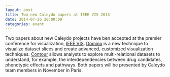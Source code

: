 ```yaml
---
layout: post
title: Two new Caleydo papers at IEEE VIS 2013
date: 2014-07-26 20:00:00
categories: event
---
```

Two papers about new Caleydo projects have ben accepted at the premier conference for visualization, <a href="http://ieeevis.org/">IEEE VIS</a>. <a href="{{site.baseurl}}/publications/2014_infovis_domino/">Domino</a> is a new technique to visualize dataset slices and create advanced, customized visualization techniques. <a href="{{site.baseurl}}/publications/2014_vast_contour/">Contour</a> allows analysts to explore multi-relational datasets to understand, for example, the interdependencies between drug candidates, phenotypic effects and pathways. Both papers will be presented by Caleydo team members in November in Paris. 